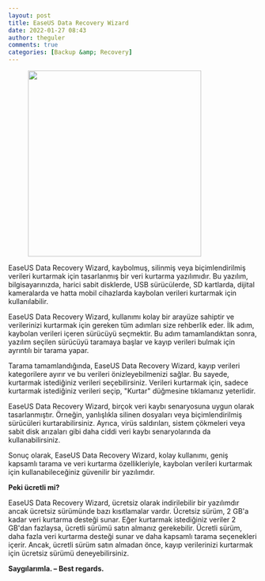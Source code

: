 ```yaml
---
layout: post
title: EaseUS Data Recovery Wizard
date: 2022-01-27 08:43
author: theguler
comments: true
categories: [Backup &amp; Recovery]
---
```

<!-- wp:image {"id":1116,"width":350,"height":376,"sizeSlug":"large","linkDestination":"none"} -->
<figure class="wp-block-image size-large is-resized"><img src="https://farukguler.com/assets/post_images/easeus-data-recovery.png?w=465" alt="" class="wp-image-1116" width="350" height="376" /></figure>
<!-- /wp:image -->

<!-- wp:paragraph -->
<p>EaseUS Data Recovery Wizard, kaybolmuş, silinmiş veya biçimlendirilmiş verileri kurtarmak için tasarlanmış bir veri kurtarma yazılımıdır. Bu yazılım, bilgisayarınızda, harici sabit disklerde, USB sürücülerde, SD kartlarda, dijital kameralarda ve hatta mobil cihazlarda kaybolan verileri kurtarmak için kullanılabilir.</p>
<!-- /wp:paragraph -->

<!-- wp:paragraph -->
<p>EaseUS Data Recovery Wizard, kullanımı kolay bir arayüze sahiptir ve verilerinizi kurtarmak için gereken tüm adımları size rehberlik eder. İlk adım, kaybolan verileri içeren sürücüyü seçmektir. Bu adım tamamlandıktan sonra, yazılım seçilen sürücüyü taramaya başlar ve kayıp verileri bulmak için ayrıntılı bir tarama yapar.</p>
<!-- /wp:paragraph -->

<!-- wp:paragraph -->
<p>Tarama tamamlandığında, EaseUS Data Recovery Wizard, kayıp verileri kategorilere ayırır ve bu verileri önizleyebilmenizi sağlar. Bu sayede, kurtarmak istediğiniz verileri seçebilirsiniz. Verileri kurtarmak için, sadece kurtarmak istediğiniz verileri seçip, "Kurtar" düğmesine tıklamanız yeterlidir.</p>
<!-- /wp:paragraph -->

<!-- wp:paragraph -->
<p>EaseUS Data Recovery Wizard, birçok veri kaybı senaryosuna uygun olarak tasarlanmıştır. Örneğin, yanlışlıkla silinen dosyaları veya biçimlendirilmiş sürücüleri kurtarabilirsiniz. Ayrıca, virüs saldırıları, sistem çökmeleri veya sabit disk arızaları gibi daha ciddi veri kaybı senaryolarında da kullanabilirsiniz.</p>
<!-- /wp:paragraph -->

<!-- wp:paragraph -->
<p>Sonuç olarak, EaseUS Data Recovery Wizard, kolay kullanımı, geniş kapsamlı tarama ve veri kurtarma özellikleriyle, kaybolan verileri kurtarmak için kullanabileceğiniz güvenilir bir yazılımdır.</p>
<!-- /wp:paragraph -->

<!-- wp:paragraph -->
<p><strong>Peki ücretli mi?</strong></p>
<!-- /wp:paragraph -->

<!-- wp:paragraph -->
<p>EaseUS Data Recovery Wizard, ücretsiz olarak indirilebilir bir yazılımdır ancak ücretsiz sürümünde bazı kısıtlamalar vardır. Ücretsiz sürüm, 2 GB'a kadar veri kurtarma desteği sunar. Eğer kurtarmak istediğiniz veriler 2 GB'dan fazlaysa, ücretli sürümü satın almanız gerekebilir. Ücretli sürüm, daha fazla veri kurtarma desteği sunar ve daha kapsamlı tarama seçenekleri içerir. Ancak, ücretli sürüm satın almadan önce, kayıp verilerinizi kurtarmak için ücretsiz sürümü deneyebilirsiniz.</p>
<!-- /wp:paragraph -->

<!-- wp:paragraph -->
<p><strong>Saygılarımla. – Best regards.</strong></p>
<!-- /wp:paragraph -->
